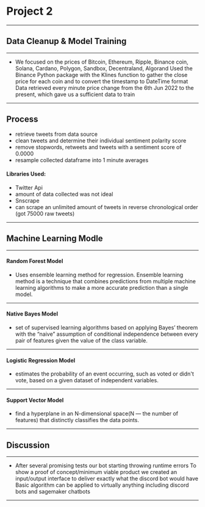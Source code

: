 # Project 2 
 - - -

## Data Cleanup & Model Training
- - -
  * We focused on the prices of Bitcoin, Ethereum, Ripple, Binance coin, Solana, Cardano, Polygon, Sandbox, Decentraland, Algorand
Used the Binance Python package with the Klines function to gather the close price for each coin and to convert the timestamp to DateTime format
Data retrieved every minute price change from the 6th Jun 2022 to the present, which gave us a sufficient data to train
  - - -
## Process
* retrieve tweets from data source
* clean tweets and determine their individual sentiment polarity score
* remove stopwords, retweets and tweets with a sentiment score of 0.0000
* resample collected dataframe into 1 minute averages
#### Libraries Used:
* Twitter Api
* amount of data collected was not ideal
* Snscrape
* can scrape an unlimited amount of tweets in reverse chronological order (got 75000 raw tweets)
- - -
## Machine Learning Modle
 - - -
  #### Random Forest Model
  - Uses ensemble learning method for regression. Ensemble learning method is a technique that combines predictions from multiple machine learning algorithms to make a more accurate prediction than a single model.
   - - -
 #### Native Bayes Model 
 - set of supervised learning algorithms based on applying Bayes’ theorem with the “naive” assumption of conditional independence between every pair of features given the value of the class variable.
  - - -
  #### Logistic Regression Model
  - estimates the probability of an event occurring, such as voted or didn't vote, based on a given dataset of independent variables.
  - - -
  #### Support Vector Model
  - find a hyperplane in an N-dimensional space(N — the number of features) that distinctly classifies the data points. 
  - - -
## Discussion
- - -
  - After several promising tests our bot starting throwing runtime errors 
To show a proof of concept/minimum viable product we created an input/output interface to deliver exactly what the discord bot would have
Basic algorithm can be applied to virtually anything including discord bots and sagemaker chatbots


- - -
